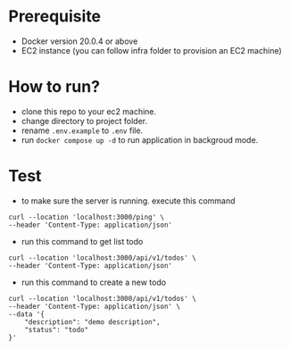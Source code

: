 # Prerequisite
- Docker version 20.0.4 or above
- EC2 instance (you can follow infra folder to provision an EC2 machine)

# How to run?
- clone this repo to your ec2 machine.
- change directory to project folder.
- rename `.env.example` to `.env` file.
- run `docker compose up -d` to run application in backgroud mode.

# Test
- to make sure the server is running. execute this command
```
curl --location 'localhost:3000/ping' \
--header 'Content-Type: application/json'
```
- run this command to get list todo
```curl
curl --location 'localhost:3000/api/v1/todos' \
--header 'Content-Type: application/json'
```
- run this command to create a new todo
```
curl --location 'localhost:3000/api/v1/todos' \
--header 'Content-Type: application/json' \
--data '{
    "description": "demo description",
    "status": "todo"
}'
```